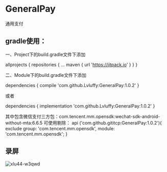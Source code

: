 # GeneralPay
通用支付

## gradle使用：

一、Project下的build.gradle文件下添加

allprojects {
    repositories {
      ...
      maven { url 'https://jitpack.io' }
    }
}

二、Module下的build.gradle文件下添加

dependencies {
          compile 'com.github.Lvluffy:GeneralPay:1.0.2'
}

或者

dependencies {
          implementation 'com.github.Lvluffy:GeneralPay:1.0.2'
}

其中包含微信支付三方包：com.tencent.mm.opensdk:wechat-sdk-android-without-mta:6.6.5
可使用剔除：
api ('com.github.gititcp:GeneralPay:1.0.2'){
   exclude group: 'com.tencent.mm.opensdk', module: 'com.tencent.mm.opensdk';
}

## 录屏
![xlu44-w3qwd](https://user-images.githubusercontent.com/34730376/56400355-150faf80-6286-11e9-82a9-21126cd509dc.gif)

